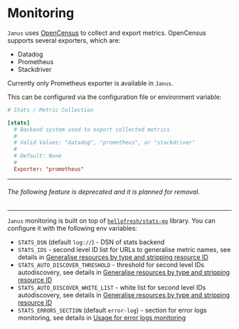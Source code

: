 # Monitoring

`Janus` uses [OpenCensus](https://opencensus.io) to collect and export metrics. OpenCensus supports several exporters, which are:
- Datadog
- Prometheus
- Stackdriver

Currently only Prometheus exporter is available in `Janus`.

This can be configured via the configuration file or environment variable:

```toml
# Stats / Metric Collection

[stats]
  # Backend system used to export collected metrics
  #
  # Valid Values: "datadog", "prometheus", or "stackdriver"
  #
  # Default: None
  #
  Exporter: "prometheus"
```

---

###### The following feature is deprecated and it is planned for removal.

---

`Janus` monitoring is built on top of [`hellofresh/stats-go`](https://github.com/hellofresh/stats-go) library.
You can configure it with the following env variables:

* `STATS_DSN` (default `log://`) - DSN of stats backend
* `STATS_IDS` - second level ID list for URLs to generalise metric names, see details in [Generalise resources by type and stripping resource ID](https://github.com/hellofresh/stats-go#generalise-resources-by-type-and-stripping-resource-id)
* `STATS_AUTO_DISCOVER_THRESHOLD` - threshold for second level IDs autodiscovery, see details in [Generalise resources by type and stripping resource ID](https://github.com/hellofresh/stats-go#generalise-resources-by-type-and-stripping-resource-id)
* `STATS_AUTO_DISCOVER_WHITE_LIST` - white list for second level IDs autodiscovery, see details in [Generalise resources by type and stripping resource ID](https://github.com/hellofresh/stats-go#generalise-resources-by-type-and-stripping-resource-id)
* `STATS_ERRORS_SECTION` (default `error-log`) - section for error logs monitoring, see details in [Usage for error logs monitoring](https://github.com/hellofresh/stats-go#usage-for-error-logs-monitoring-using-githubcomsirupsenlogrus)
